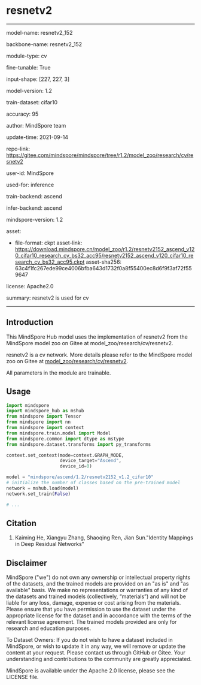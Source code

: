 # resnetv2

---

model-name: resnetv2_152

backbone-name: resnetv2_152

module-type: cv

fine-tunable: True

input-shape: [227, 227, 3]

model-version: 1.2

train-dataset: cifar10

accuracy: 95

author: MindSpore team

update-time: 2021-09-14

repo-link: <https://gitee.com/mindspore/mindspore/tree/r1.2/model_zoo/research/cv/resnetv2>

user-id: MindSpore

used-for: inference

train-backend: ascend

infer-backend: ascend

mindspore-version: 1.2

asset:

-
    file-format: ckpt
    asset-link: <https://download.mindspore.cn/model_zoo/r1.2/resnetv2152_ascend_v120_cifar10_research_cv_bs32_acc95/resnetv2152_ascend_v120_cifar10_research_cv_bs32_acc95.ckpt>
    asset-sha256: 63c4f1fc267ede99ce4006bfba643d1732f0a8f55400ec8d6f9f3af72f559647

license: Apache2.0

summary: resnetv2 is used for cv

---

## Introduction

This MindSpore Hub model uses the implementation of resnetv2 from the MindSpore model zoo on Gitee at model_zoo/research/cv/resnetv2.

resnetv2 is a cv network. More details please refer to the MindSpore model zoo on Gitee at [model_zoo/research/cv/resnetv2](https://gitee.com/mindspore/mindspore/blob/r1.2/model_zoo/research/cv/resnetv2/README_CN.md).

All parameters in the module are trainable.

## Usage

```python
import mindspore
import mindspore_hub as mshub
from mindspore import Tensor
from mindspore import nn
from mindspore import context
from mindspore.train.model import Model
from mindspore.common import dtype as mstype
from mindspore.dataset.transforms import py_transforms

context.set_context(mode=context.GRAPH_MODE,
                    device_target="Ascend",
                    device_id=0)

model = "mindspore/ascend/1.2/resnetv2152_v1.2_cifar10"
# initialize the number of classes based on the pre-trained model
network = mshub.load(model)
network.set_train(False)

# ...
```

## Citation

1. Kaiming He, Xiangyu Zhang, Shaoqing Ren, Jian Sun."Identity Mappings in Deep Residual Networks"

## Disclaimer

MindSpore ("we") do not own any ownership or intellectual property rights of the datasets, and the trained models are provided on an "as is" and "as available" basis. We make no representations or warranties of any kind of the datasets and trained models (collectively, “materials”) and will not be liable for any loss, damage, expense or cost arising from the materials. Please ensure that you have permission to use the dataset under the appropriate license for the dataset and in accordance with the terms of the relevant license agreement. The trained models provided are only for research and education purposes.

To Dataset Owners: If you do not wish to have a dataset included in MindSpore, or wish to update it in any way, we will remove or update the content at your request. Please contact us through GitHub or Gitee. Your understanding and contributions to the community are greatly appreciated.

MindSpore is available under the Apache 2.0 license, please see the LICENSE file.